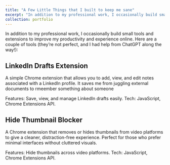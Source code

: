 ```yaml
---
title: "A Few Little Things that I built to keep me sane"
excerpt: "In addition to my professional work, I occasionally build small tools and extensions to improve my productivity and experience online. <br/><img src='/images/PP1.png'>"
collection: portfolio
---
```


In addition to my professional work, I occasionally build small tools and extensions to improve my productivity and experience online. Here are a couple of tools (they’re not perfect, and I had help from ChatGPT along the way!):

## LinkedIn Drafts Extension
A simple Chrome extension that allows you to add, view, and edit notes associated with a LinkedIn profile. It saves me from juggling external documents to rmeember something about someone

Features: Save, view, and manage LinkedIn drafts easily.
Tech: JavaScript, Chrome Extensions API.

## Hide Thumbnail Blocker
A Chrome extension that removes or hides thumbnails from video platforms to give a cleaner, distraction-free experience. Perfect for those who prefer minimal interfaces without cluttered visuals.

Features: Hide thumbnails across video platforms.
Tech: JavaScript, Chrome Extensions API.


